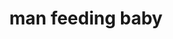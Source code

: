 ---
layout: people&body
title: man feeding baby
emoji: man_feeding_baby
permalink: 👨‍🍼.html
image: assets/img/3moji/man_feeding_baby.png
---